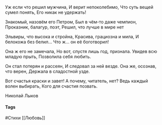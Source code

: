 Уж если что решил мужчина,
И верит непоколебимо,
Что суть вещей сумел понять,
Его никак не удержать!

Знакомый, назовём его Петром,
Был в чём-то даже чемпион,
Проказник, балагур, поэт,
Решил, что лучше в мире нет

Эльвиры, что высока и стройна,
Красива, грациозна и мила,
И белокожа без белил...
Что ж... он её боготворил!

Она ж его не замечала,
Но вот, спустя лишь год, признала.
Увидев всю младую прыть,
Позволила себя любить.

Он стал потерян и рассеян,
И следовал за ней везде.
Она же, осознав, что верен,
Держала в сладостной узде.

Вот счастья краски и завет!
А почему, читатель, нет?
Ведь каждый волен выбирать,
Кого для счастия позвать.

Николай Лыков

#### Tags
#Стихи
[[Любовь]]
